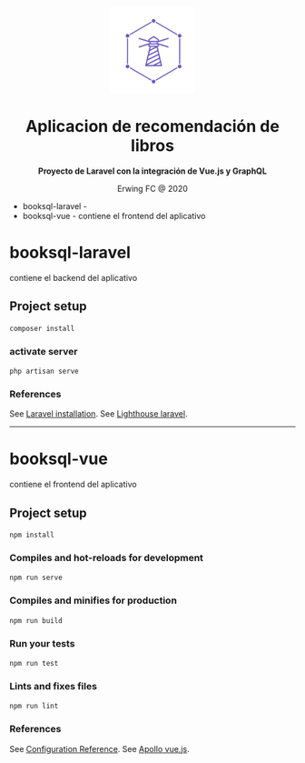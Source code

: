 <div align="center">
  <a target="_blank" href="https://www.lighthouse-php.com">
    <img src="./logo.png" alt=lighthouse-logo" width="150" height="150">
  </a>
</div>

<div align="center">

# Aplicacion de recomendación de libros 

**Proyecto de Laravel con la integración de Vue.js y GraphQL**

Erwing FC @ 2020
</div>

* booksql-laravel - 
* booksql-vue - contiene el frontend del aplicativo

# booksql-laravel
contiene el backend del aplicativo

## Project setup
```
composer install
```

### activate server
```
php artisan serve
```

### References
See [Laravel installation](https://laravel.com/docs/5.7).
See [Lighthouse laravel](https://lighthouse-php.com/4.12/getting-started/installation.html).

------------------------------------------------------------------------------------------------------------------------------------------------------

# booksql-vue
contiene el frontend del aplicativo

## Project setup
```
npm install
```

### Compiles and hot-reloads for development
```
npm run serve
```

### Compiles and minifies for production
```
npm run build
```

### Run your tests
```
npm run test
```

### Lints and fixes files
```
npm run lint
```

### References
See [Configuration Reference](https://cli.vuejs.org/config/).
See [Apollo vue.js](https://apollo.vuejs.org/guide/).
